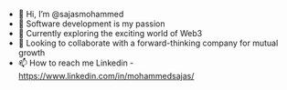 - 👋 Hi, I’m @sajasmohammed
- 👀 Software development is my passion 
- 🌱 Currently exploring the exciting world of Web3
- 💞️ Looking to collaborate with a forward-thinking company for mutual growth
- 📫 How to reach me Linkedin - https://www.linkedin.com/in/mohammedsajas/
